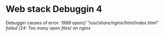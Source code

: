 # Web stack Debuggin 4

Debuggin causes of error: *1999 open() "/usr/share/nginx/html/index.html" failed (24: Too many open files) on nginx*
